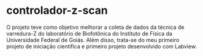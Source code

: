 # controlador-z-scan
O projeto teve como objetivo melhorar a coleta de dados da técnica de varredura-Z do laboratório de Biofotônica do Instituto de Física da Universidade Federal de Goiás. Além disso, trata-se do meu primeiro projeto de iniciação científica e primeiro projeto desenvolvido com Labview.
